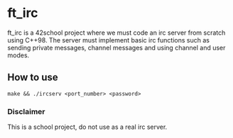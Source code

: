 # ft_irc

ft_irc is a 42school project where we must code an irc server from scratch using C++98.
The server must implement basic irc functions such as sending private messages, channel messages and using channel and user modes.

## How to use

```make && ./ircserv <port_number> <password>```

### Disclaimer
This is a school project, do not use as a real irc server.

